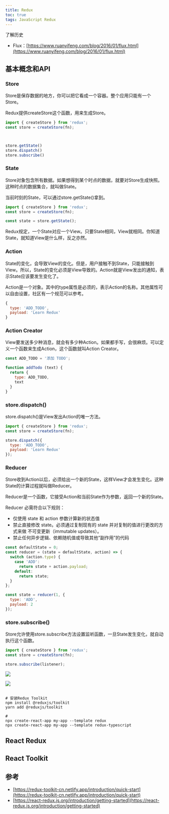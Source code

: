 ```yaml
---
title: Redux
toc: true
tags: JavaScript Redux
---
```


了解历史

- Flux：[https://www.ruanyifeng.com/blog/2016/01/flux.html](https://www.ruanyifeng.com/blog/2016/01/flux.html)


## 基本概念和API

### Store

Store是保存数据的地方，你可以把它看成一个容器。整个应用只能有一个Store。

Redux提供createStore这个函数，用来生成Store。

```js
import { createStore } from 'redux';
const store = createStore(fn);



store.getState()
store.dispatch()
store.subscribe()

```

### State

Store对象包含所有数据。如果想得到某个时点的数据，就要对Store生成快照。这种时点的数据集合，就叫做State。

当前时刻的State，可以通过store.getState()拿到。

```js
import { createStore } from 'redux';
const store = createStore(fn);

const state = store.getState();
```

Redux规定，一个State对应一个View。只要State相同，View就相同。你知道State，就知道View是什么样，反之亦然。

### Action

State的变化，会导致View的变化。但是，用户接触不到State，只能接触到View。所以，State的变化必须是View导致的。Action就是View发出的通知，表示State应该要发生变化了。

Action是一个对象。其中的type属性是必须的，表示Action的名称。其他属性可以自由设置，社区有一个规范可以参考。

```js
{
  type: 'ADD_TODO',
  payload: 'Learn Redux'
}
```

### Action Creator

View要发送多少种消息，就会有多少种Action。如果都手写，会很麻烦。可以定义一个函数来生成Action，这个函数就叫Action Creator。

```js
const ADD_TODO = '添加 TODO';

function addTodo (text) {
  return {
    type: ADD_TODO,
    text
  }
}
```

### store.dispatch()

store.dispatch()是View发出Action的唯一方法。

```js
import { createStore } from 'redux';
const store = createStore(fn);

store.dispatch({
  type: 'ADD_TODO',
  payload: 'Learn Redux'
});
```

### Reducer

Store收到Action以后，必须给出一个新的State，这样View才会发生变化。这种State的计算过程就叫做Reducer。

Reducer是一个函数，它接受Action和当前State作为参数，返回一个新的State。

Reducer 必需符合以下规则：

- 仅使用 state 和 action 参数计算新的状态值
- 禁止直接修改 state。必须通过复制现有的 state 并对复制的值进行更改的方式来做 不可变更新（immutable updates）。
- 禁止任何异步逻辑、依赖随机值或导致其他“副作用”的代码

```js
const defaultState = 0;
const reducer = (state = defaultState, action) => {
  switch (action.type) {
    case 'ADD':
      return state + action.payload;
    default: 
      return state;
  }
};

const state = reducer(1, {
  type: 'ADD',
  payload: 2
});
```

### store.subscribe()

Store允许使用store.subscribe方法设置监听函数，一旦State发生变化，就自动执行这个函数。

```js
import { createStore } from 'redux';
const store = createStore(fn);

store.subscribe(listener);
```



![](./redux_1.jpg)

![](./redux_2.gif)




```shell

# 安装Redux Toolkit
npm install @reduxjs/toolkit
yarn add @reduxjs/toolkit

#
npx create-react-app my-app --template redux
npx create-react-app my-app --template redux-typescript

```


## React Redux


## React Toolkit


## 参考

- [https://redux-toolkit-cn.netlify.app/introduction/quick-start](https://redux-toolkit-cn.netlify.app/introduction/quick-start)
- [https://react-redux.js.org/introduction/getting-started](https://react-redux.js.org/introduction/getting-started)